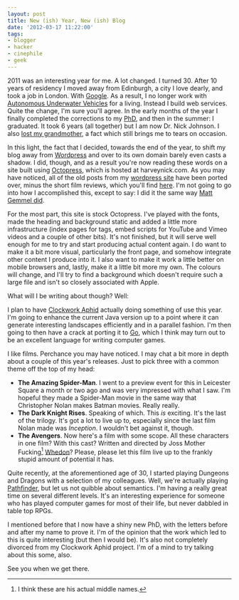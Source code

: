 ```yaml
---
layout: post
title: New (ish) Year, New (ish) Blog
date: '2012-03-17 11:22:00'
tags:
- blogger
- hacker
- cinephile
- geek
---
```


2011 was an interesting year for me. A lot changed. I turned 30. After 10 years of residency I moved away from Edinburgh, a city I love dearly, and took a job in London. With [Google]. As a result, I no longer work with [Autonomous Underwater Vehicles] for a living. Instead I build web services. Quite the change, I'm sure you'll agree. In the early months of the year I finally completed the corrections to my [PhD], and then in the summer: I graduated. It took 6 years (all together) but I am now Dr. Nick Johnson. I also [lost my grandmother], a fact which still brings me to tears on occasion.

[Google]: /blog/tags/google
[Autonomous Underwater Vehicles]: /blog/tags/autonomous-underwater-vehicles
[PhD]: /blog/tags/phd
[lost my grandmother]: /2011/07/18/the-sound-of-one-hand-clapping

In this light, the fact that I decided, towards the end of the year, to shift my blog away from [Wordpress] and over to its own domain barely even casts a shadow. I did, though, and as a result you're now reading these words on a site built using [Octopress], which is hosted at harveynick.com. As you may have noticed, all of the old posts from my [wordpress site] have been ported over, minus the short film reviews, which you'll find [here]. I'm not going to go into how I accomplished this, except to say: I did it the same way [Matt Gemmel did].

[Wordpress]: http://wordpress.org
[Octopress]: http://octopress.org
[wordpress site]: http://harveynick.wordpress.com
[here]: http://ohsohumbleopinion.tumblr.com
[Matt Gemmel did]: http://mattgemmell.com/2011/09/12/blogging-with-octopress/

<!-- More -->


For the most part, this site is stock Octopress. I've played with the fonts, made the heading and background static and added a little more infrastructure (index pages for tags, embed scripts for YouTube and Vimeo videos and a couple of other bits). It's not finished, but it will serve well enough for me to try and start producing actual content again. I do want to make it a bit more visual, particularly the front page, and somehow integrate other content I produce into it. I also want to make it work a little better on mobile browsers and, lastly, make it a little bit more my own. The colours will change, and I'll try to find a background which doesn't require such a large file and isn't so closely associated with Apple.


What will I be writing about though? Well: 

I plan to have [Clockwork Aphid] actually doing something of use this year. I'm going to enhance the current Java version up to a point where it can generate interesting landscapes efficiently and in a parallel fashion. I'm then going to then have a crack at porting it to [Go], which I think may turn out to be an excellent language for writing computer games.

[Clockwork Aphid]: /blog/tags/clockwork-aphid
[Go]: http://golang.org

I like films. Perchance you may have noticed. I may chat a bit more in depth about a couple of this year's releases. Just to pick three with a common theme off the top of my head:

* **The Amazing Spider-Man**. I went to a preview event for this in Leicester Square a month or two ago and was very impressed with what I saw. I'm hopeful they made a Spider-Man movie in the same way that Christopher Nolan makes Batman movies. Really really.
* **The Dark Knight Rises**. Speaking of which. This *is* exciting. It's the last of the trilogy. It's got a lot to live up to, especially since the last film Nolan made was *Inception*. I wouldn't bet against it, though.
* **The Avengers**. Now here's a film with some scope. All these characters in one film? With this cast? Written and directed by Joss Mother Fucking[^1] [Whedon](http://en.wikipedia.org/wiki/Joss_Whedon)? Please, please let this film live up to the frankly stupid amount of potential it has.

[Whedon]: http://en.wikipedia.org/wiki/Joss_Whedon

Quite recently, at the aforementioned age of 30, I started playing Dungeons and Dragons with a selection of my colleagues. Well, we're actually playing [Pathfinder], but let us not quibble about semantics. I'm having a really great time on several different levels. It's an interesting experience for someone who has played computer games for most of their life, but never dabbled in table top RPGs.

[Pathfinder]: http://en.wikipedia.org/wiki/Pathfinder_Roleplaying_Game

I mentioned before that I now have a shiny new PhD, with the letters before and after my name to prove it. I'm of the opinion that the work which led to this is quite interesting (but then I would be). It's also not completely divorced from my Clockwork Aphid project. I'm of a mind to try talking about this some, also.

See you when we get there.

[^1]: I think these are his actual middle names.